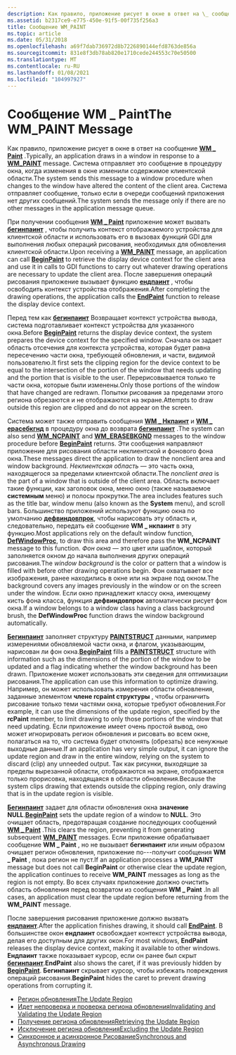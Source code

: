 ```yaml
---
description: Как правило, приложение рисует в окне в ответ на \_ сообщение WM Paint.
ms.assetid: b2317ce9-e775-450e-91f5-00f735f256a3
title: Сообщение WM_PAINT
ms.topic: article
ms.date: 05/31/2018
ms.openlocfilehash: a69f7dab736972d8b7226890144efd8763de856a
ms.sourcegitcommit: 831e8f3db78ab820e1710cede244553c70e50500
ms.translationtype: MT
ms.contentlocale: ru-RU
ms.lasthandoff: 01/08/2021
ms.locfileid: "104997927"
---
```

# <a name="the-wm_paint-message"></a><span data-ttu-id="cccdf-103">Сообщение WM \_ Paint</span><span class="sxs-lookup"><span data-stu-id="cccdf-103">The WM\_PAINT Message</span></span>

<span data-ttu-id="cccdf-104">Как правило, приложение рисует в окне в ответ на сообщение [**WM \_ Paint**](wm-paint.md) .</span><span class="sxs-lookup"><span data-stu-id="cccdf-104">Typically, an application draws in a window in response to a [**WM\_PAINT**](wm-paint.md) message.</span></span> <span data-ttu-id="cccdf-105">Система отправляет это сообщение в процедуру окна, когда изменения в окне изменили содержимое клиентской области.</span><span class="sxs-lookup"><span data-stu-id="cccdf-105">The system sends this message to a window procedure when changes to the window have altered the content of the client area.</span></span> <span data-ttu-id="cccdf-106">Система отправляет сообщение, только если в очереди сообщений приложения нет других сообщений.</span><span class="sxs-lookup"><span data-stu-id="cccdf-106">The system sends the message only if there are no other messages in the application message queue.</span></span>

<span data-ttu-id="cccdf-107">При получении сообщения [**WM \_ Paint**](wm-paint.md) приложение может вызвать [**бегинпаинт**](/windows/desktop/api/Winuser/nf-winuser-beginpaint) , чтобы получить контекст отображаемого устройства для клиентской области и использовать его в вызовах функций GDI для выполнения любых операций рисования, необходимых для обновления клиентской области.</span><span class="sxs-lookup"><span data-stu-id="cccdf-107">Upon receiving a [**WM\_PAINT**](wm-paint.md) message, an application can call [**BeginPaint**](/windows/desktop/api/Winuser/nf-winuser-beginpaint) to retrieve the display device context for the client area and use it in calls to GDI functions to carry out whatever drawing operations are necessary to update the client area.</span></span> <span data-ttu-id="cccdf-108">После завершения операций рисования приложение вызывает функцию [**ендпаинт**](/windows/desktop/api/Winuser/nf-winuser-endpaint) , чтобы освободить контекст устройства отображения.</span><span class="sxs-lookup"><span data-stu-id="cccdf-108">After completing the drawing operations, the application calls the [**EndPaint**](/windows/desktop/api/Winuser/nf-winuser-endpaint) function to release the display device context.</span></span>

<span data-ttu-id="cccdf-109">Перед тем как [**бегинпаинт**](/windows/desktop/api/Winuser/nf-winuser-beginpaint) Возвращает контекст устройства вывода, система подготавливает контекст устройства для указанного окна.</span><span class="sxs-lookup"><span data-stu-id="cccdf-109">Before [**BeginPaint**](/windows/desktop/api/Winuser/nf-winuser-beginpaint) returns the display device context, the system prepares the device context for the specified window.</span></span> <span data-ttu-id="cccdf-110">Сначала он задает область отсечения для контекста устройства, которая будет равна пересечению части окна, требующей обновления, и части, видимой пользователю.</span><span class="sxs-lookup"><span data-stu-id="cccdf-110">It first sets the clipping region for the device context to be equal to the intersection of the portion of the window that needs updating and the portion that is visible to the user.</span></span> <span data-ttu-id="cccdf-111">Перерисовывается только те части окна, которые были изменены.</span><span class="sxs-lookup"><span data-stu-id="cccdf-111">Only those portions of the window that have changed are redrawn.</span></span> <span data-ttu-id="cccdf-112">Попытки рисования за пределами этого региона обрезаются и не отображаются на экране.</span><span class="sxs-lookup"><span data-stu-id="cccdf-112">Attempts to draw outside this region are clipped and do not appear on the screen.</span></span>

<span data-ttu-id="cccdf-113">Система может также отправить сообщения [**WM \_ Нкпаинт**](wm-ncpaint.md) и [**WM \_ ерасебкгнд**](../winmsg/wm-erasebkgnd.md) в процедуру окна до возврата [**бегинпаинт**](/windows/desktop/api/Winuser/nf-winuser-beginpaint) .</span><span class="sxs-lookup"><span data-stu-id="cccdf-113">The system can also send [**WM\_NCPAINT**](wm-ncpaint.md) and [**WM\_ERASEBKGND**](../winmsg/wm-erasebkgnd.md) messages to the window procedure before [**BeginPaint**](/windows/desktop/api/Winuser/nf-winuser-beginpaint) returns.</span></span> <span data-ttu-id="cccdf-114">Эти сообщения направляют приложение для рисования области неклиентской и фонового фона окна.</span><span class="sxs-lookup"><span data-stu-id="cccdf-114">These messages direct the application to draw the nonclient area and window background.</span></span> <span data-ttu-id="cccdf-115">*Неклиентская область* — это часть окна, находящегося за пределами клиентской области.</span><span class="sxs-lookup"><span data-stu-id="cccdf-115">The *nonclient area* is the part of a window that is outside of the client area.</span></span> <span data-ttu-id="cccdf-116">Область включает такие функции, как заголовок окна, меню окно (также называемое **системным** меню) и полосы прокрутки.</span><span class="sxs-lookup"><span data-stu-id="cccdf-116">The area includes features such as the title bar, window menu (also known as the **System** menu), and scroll bars.</span></span> <span data-ttu-id="cccdf-117">Большинство приложений используют функцию окна по умолчанию [**дефвиндовпрок**](/windows/desktop/api/winuser/nf-winuser-defwindowproca), чтобы нарисовать эту область и, следовательно, передать ей сообщение **WM \_ нкпаинт** в эту функцию.</span><span class="sxs-lookup"><span data-stu-id="cccdf-117">Most applications rely on the default window function, [**DefWindowProc**](/windows/desktop/api/winuser/nf-winuser-defwindowproca), to draw this area and therefore pass the **WM\_NCPAINT** message to this function.</span></span> <span data-ttu-id="cccdf-118">*Фон окна* — это цвет или шаблон, который заполняется окном до начала выполнения других операций рисования.</span><span class="sxs-lookup"><span data-stu-id="cccdf-118">The *window background* is the color or pattern that a window is filled with before other drawing operations begin.</span></span> <span data-ttu-id="cccdf-119">Фон охватывает все изображения, ранее находились в окне или на экране под окном.</span><span class="sxs-lookup"><span data-stu-id="cccdf-119">The background covers any images previously in the window or on the screen under the window.</span></span> <span data-ttu-id="cccdf-120">Если окно принадлежит классу окна, имеющему кисть фона класса, функция **дефвиндовпрок** автоматически рисует фон окна.</span><span class="sxs-lookup"><span data-stu-id="cccdf-120">If a window belongs to a window class having a class background brush, the **DefWindowProc** function draws the window background automatically.</span></span>

<span data-ttu-id="cccdf-121">[**Бегинпаинт**](/windows/desktop/api/Winuser/nf-winuser-beginpaint) заполняет структуру [**PAINTSTRUCT**](/windows/win32/api/winuser/ns-winuser-paintstruct) данными, например измерениями обновляемой части окна, и флагом, указывающим, нарисован ли фон окна.</span><span class="sxs-lookup"><span data-stu-id="cccdf-121">[**BeginPaint**](/windows/desktop/api/Winuser/nf-winuser-beginpaint) fills a [**PAINTSTRUCT**](/windows/win32/api/winuser/ns-winuser-paintstruct) structure with information such as the dimensions of the portion of the window to be updated and a flag indicating whether the window background has been drawn.</span></span> <span data-ttu-id="cccdf-122">Приложение может использовать эти сведения для оптимизации рисования.</span><span class="sxs-lookup"><span data-stu-id="cccdf-122">The application can use this information to optimize drawing.</span></span> <span data-ttu-id="cccdf-123">Например, он может использовать измерения области обновления, заданные элементом **члене rcpaint структуры** , чтобы ограничить рисование только теми частями окна, которые требуют обновления.</span><span class="sxs-lookup"><span data-stu-id="cccdf-123">For example, it can use the dimensions of the update region, specified by the **rcPaint** member, to limit drawing to only those portions of the window that need updating.</span></span> <span data-ttu-id="cccdf-124">Если приложение имеет очень простой вывод, оно может игнорировать регион обновления и рисовать во всем окне, полагаться на то, что система будет отклонять (обрезать) все ненужные выходные данные.</span><span class="sxs-lookup"><span data-stu-id="cccdf-124">If an application has very simple output, it can ignore the update region and draw in the entire window, relying on the system to discard (clip) any unneeded output.</span></span> <span data-ttu-id="cccdf-125">Так как рисунки, выходящие за пределы вырезанной области, отображаются на экране, отображается только прорисовка, находящаяся в области обновления.</span><span class="sxs-lookup"><span data-stu-id="cccdf-125">Because the system clips drawing that extends outside the clipping region, only drawing that is in the update region is visible.</span></span>

<span data-ttu-id="cccdf-126">[**Бегинпаинт**](/windows/desktop/api/Winuser/nf-winuser-beginpaint) задает для области обновления окна **значение NULL**.</span><span class="sxs-lookup"><span data-stu-id="cccdf-126">[**BeginPaint**](/windows/desktop/api/Winuser/nf-winuser-beginpaint) sets the update region of a window to **NULL**.</span></span> <span data-ttu-id="cccdf-127">Это очищает область, предотвращая создание последующих сообщений [**WM \_ Paint**](wm-paint.md) .</span><span class="sxs-lookup"><span data-stu-id="cccdf-127">This clears the region, preventing it from generating subsequent [**WM\_PAINT**](wm-paint.md) messages.</span></span> <span data-ttu-id="cccdf-128">Если приложение обрабатывает сообщение **WM \_ Paint** , но не вызывает **бегинпаинт** или иным образом очищает регион обновления, приложение по---получит сообщения **WM \_ Paint** , пока регион не пуст.</span><span class="sxs-lookup"><span data-stu-id="cccdf-128">If an application processes a **WM\_PAINT** message but does not call **BeginPaint** or otherwise clear the update region, the application continues to receive **WM\_PAINT** messages as long as the region is not empty.</span></span> <span data-ttu-id="cccdf-129">Во всех случаях приложение должно очистить область обновления перед возвратом из сообщения **WM \_ Paint** .</span><span class="sxs-lookup"><span data-stu-id="cccdf-129">In all cases, an application must clear the update region before returning from the **WM\_PAINT** message.</span></span>

<span data-ttu-id="cccdf-130">После завершения рисования приложение должно вызвать [**ендпаинт**](/windows/desktop/api/Winuser/nf-winuser-endpaint).</span><span class="sxs-lookup"><span data-stu-id="cccdf-130">After the application finishes drawing, it should call [**EndPaint**](/windows/desktop/api/Winuser/nf-winuser-endpaint).</span></span> <span data-ttu-id="cccdf-131">В большинстве окон **ендпаинт** освобождает контекст устройства вывода, делая его доступным для других окон.</span><span class="sxs-lookup"><span data-stu-id="cccdf-131">For most windows, **EndPaint** releases the display device context, making it available to other windows.</span></span> <span data-ttu-id="cccdf-132">**Ендпаинт** также показывает курсор, если он ранее был скрыт [**бегинпаинт**](/windows/desktop/api/Winuser/nf-winuser-beginpaint).</span><span class="sxs-lookup"><span data-stu-id="cccdf-132">**EndPaint** also shows the caret, if it was previously hidden by [**BeginPaint**](/windows/desktop/api/Winuser/nf-winuser-beginpaint).</span></span> <span data-ttu-id="cccdf-133">**Бегинпаинт** скрывает курсор, чтобы избежать повреждения операций рисования.</span><span class="sxs-lookup"><span data-stu-id="cccdf-133">**BeginPaint** hides the caret to prevent drawing operations from corrupting it.</span></span>

-   [<span data-ttu-id="cccdf-134">Регион обновления</span><span class="sxs-lookup"><span data-stu-id="cccdf-134">The Update Region</span></span>](the-update-region.md)
-   [<span data-ttu-id="cccdf-135">Идет непроверка и проверка региона обновления</span><span class="sxs-lookup"><span data-stu-id="cccdf-135">Invalidating and Validating the Update Region</span></span>](invalidating-and-validating-the-update-region.md)
-   [<span data-ttu-id="cccdf-136">Получение региона обновления</span><span class="sxs-lookup"><span data-stu-id="cccdf-136">Retrieving the Update Region</span></span>](retrieving-the-update-region.md)
-   [<span data-ttu-id="cccdf-137">Исключение региона обновления</span><span class="sxs-lookup"><span data-stu-id="cccdf-137">Excluding the Update Region</span></span>](excluding-the-update-region.md)
-   [<span data-ttu-id="cccdf-138">Синхронное и асинхронное Рисование</span><span class="sxs-lookup"><span data-stu-id="cccdf-138">Synchronous and Asynchronous Drawing</span></span>](synchronous-and-asynchronous-drawing.md)

 

 
